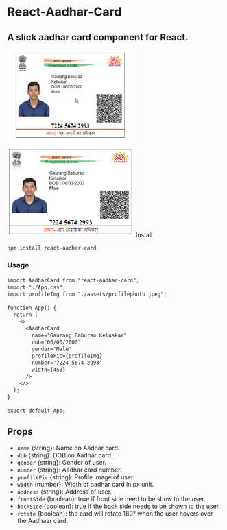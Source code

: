 
# React-Aadhar-Card
## A slick aadhar card component for React.

<img src="https://github.com/gaurangkeluskar22/React-Aadhar-Card/blob/master/src/assets/images/demo.gif" width="300px"/>
<img src="./src/assets/images/image.png" width="300px>

### Install

```
npm install react-aadhar-card
```
### Usage

```tsx
import AadharCard from "react-aadhar-card";
import "./App.css";
import profileImg from "./assets/profilephoto.jpeg";

function App() {
  return (
    <>
      <AadharCard
        name="Gaurang Baburao Keluskar"
        dob="06/03/2000"
        gender="Male"
        profilePic={profileImg}
        number='7224 5674 2993'
        width={450}
      />
    </>
  );
}

export default App;
```


## Props

- `name` {string}: Name on Aadhar card. 
- `dob` {string}: DOB on Aadhar card. 
- `gender` {string}: Gender of user. 
- `number` {string}: Aadhar card number. 
- `profilePic` {string}: Profile image of user. 
- `width` {number}: Width of aadhar card in px unit.
- `address` {string}: Address of user.
- `frontSide` {boolean}: true if front side need to be show to the user.
- `backSide` {boolean}: true if the back side needs to be shown to the user.
- `rotate` {boolean}: the card will rotate 180° when the user hovers over the Aadhaar card.




